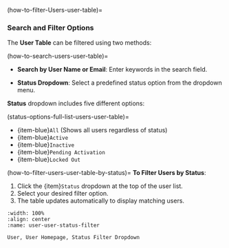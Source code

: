 (how-to-filter-Users-user-table)=
### Search and Filter Options

The **User Table** can be filtered using two methods:

(how-to-search-users-user-table)=
- **Search by User Name or Email**: Enter keywords in the search field.

- **Status Dropdown**: Select a predefined status option from the dropdown menu.



**Status** dropdown includes five different options:

(status-options-full-list-users-user-table)=
- {item-blue}`All` (Shows all users regardless of status)
- {item-blue}`Active`
- {item-blue}`Inactive`
- {item-blue}`Pending Activation`
- {item-blue}`Locked Out`

(how-to-filter-users-user-table-by-status)=
**To Filter Users by Status**:

1. Click the {item}`Status` dropdown at the top of the user list.
2. Select your desired filter option.
3. The table updates automatically to display matching users.


```{lazyfigure} ../../../_static/solo_app/User/Users/user-user-status-filter.webp
:width: 100%
:align: center
:name: user-user-status-filter

User, User Homepage, Status Filter Dropdown
```


